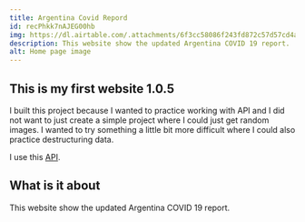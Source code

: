 ```yaml
---
title: Argentina Covid Repord
id: recPhkk7nAJEG00hb
img: https://dl.airtable.com/.attachments/6f3cc58086f243fd872c57d57cd4a229/e547a4bc/myfirstwebsite1.0.5.jpg
description: This website show the updated Argentina COVID 19 report.
alt: Home page image
---
```


## This is my first website 1.0.5

I built this project because I wanted to practice working with API and I did not want to just create a simple project where I could just get random images.
I wanted to try something a little bit more difficult where I could also practice destructuring data.

I use this [API](https://github.com/M-Media-Group/Covid-19-API).

## What is it about

This website show the updated Argentina COVID 19 report.

